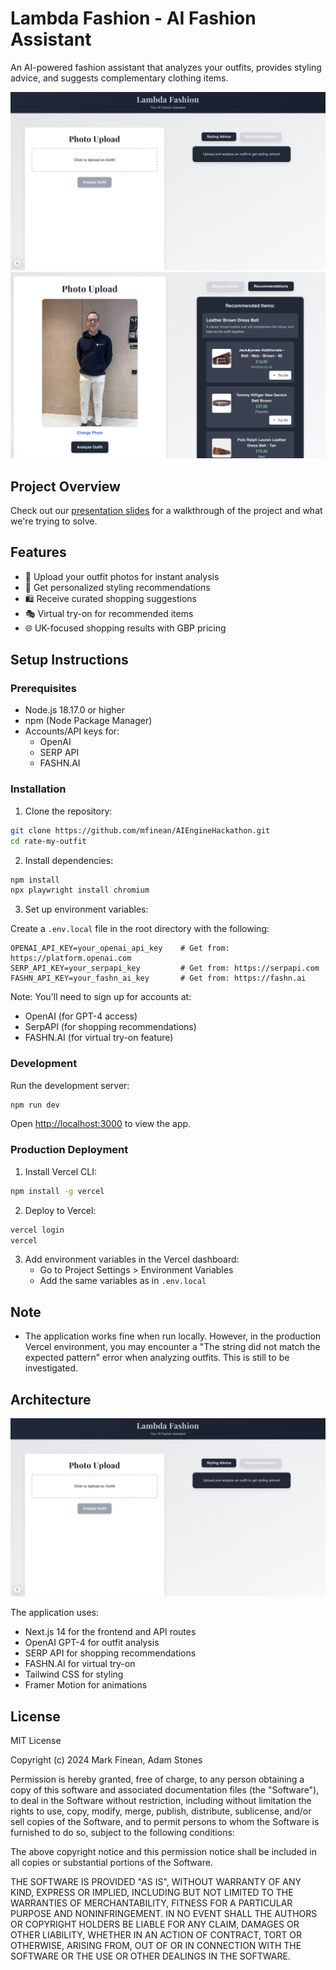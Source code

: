 # Lambda Fashion - AI Fashion Assistant

An AI-powered fashion assistant that analyzes your outfits, provides styling advice, and suggests complementary clothing items.

![App Interface](supplementary/app.png)
![Recommendations Interface](supplementary/recommendations.png)

## Project Overview
Check out our [presentation slides](supplementary/Lambda%20Fashion.gslides.pdf) for a walkthrough of the project and what we're trying to solve.

## Features

- 📸 Upload your outfit photos for instant analysis
- 👔 Get personalized styling recommendations
- 🛍️ Receive curated shopping suggestions
- 🎭 Virtual try-on for recommended items
- 🌐 UK-focused shopping results with GBP pricing

## Setup Instructions

### Prerequisites

- Node.js 18.17.0 or higher
- npm (Node Package Manager)
- Accounts/API keys for:
  - OpenAI
  - SERP API
  - FASHN.AI

### Installation

1. Clone the repository:
```bash
git clone https://github.com/mfinean/AIEngineHackathon.git
cd rate-my-outfit
```

2. Install dependencies:
```bash
npm install
npx playwright install chromium
```

3. Set up environment variables:

Create a `.env.local` file in the root directory with the following:
```env
OPENAI_API_KEY=your_openai_api_key    # Get from: https://platform.openai.com
SERP_API_KEY=your_serpapi_key         # Get from: https://serpapi.com
FASHN_API_KEY=your_fashn_ai_key       # Get from: https://fashn.ai
```

Note: You'll need to sign up for accounts at:
- OpenAI (for GPT-4 access)
- SerpAPI (for shopping recommendations)
- FASHN.AI (for virtual try-on feature)

### Development

Run the development server:
```bash
npm run dev
```

Open [http://localhost:3000](http://localhost:3000) to view the app.

### Production Deployment

1. Install Vercel CLI:
```bash
npm install -g vercel
```

2. Deploy to Vercel:
```bash
vercel login
vercel
```

3. Add environment variables in the Vercel dashboard:
   - Go to Project Settings > Environment Variables
   - Add the same variables as in `.env.local`

## Note
- The application works fine when run locally. However, in the production Vercel environment, you may encounter a "The string did not match the expected pattern" error when analyzing outfits. This is still to be investigated.

## Architecture

![Architecture Diagram](supplementary/app.png)

The application uses:
- Next.js 14 for the frontend and API routes
- OpenAI GPT-4 for outfit analysis
- SERP API for shopping recommendations
- FASHN.AI for virtual try-on
- Tailwind CSS for styling
- Framer Motion for animations

## License

MIT License

Copyright (c) 2024 Mark Finean, Adam Stones

Permission is hereby granted, free of charge, to any person obtaining a copy
of this software and associated documentation files (the "Software"), to deal
in the Software without restriction, including without limitation the rights
to use, copy, modify, merge, publish, distribute, sublicense, and/or sell
copies of the Software, and to permit persons to whom the Software is
furnished to do so, subject to the following conditions:

The above copyright notice and this permission notice shall be included in all
copies or substantial portions of the Software.

THE SOFTWARE IS PROVIDED "AS IS", WITHOUT WARRANTY OF ANY KIND, EXPRESS OR
IMPLIED, INCLUDING BUT NOT LIMITED TO THE WARRANTIES OF MERCHANTABILITY,
FITNESS FOR A PARTICULAR PURPOSE AND NONINFRINGEMENT. IN NO EVENT SHALL THE
AUTHORS OR COPYRIGHT HOLDERS BE LIABLE FOR ANY CLAIM, DAMAGES OR OTHER
LIABILITY, WHETHER IN AN ACTION OF CONTRACT, TORT OR OTHERWISE, ARISING FROM,
OUT OF OR IN CONNECTION WITH THE SOFTWARE OR THE USE OR OTHER DEALINGS IN THE
SOFTWARE.
